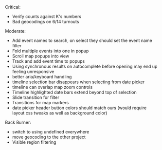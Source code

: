 Critical:
- Verify counts against K's numbers
- Bad geocodings on 6/14 turnouts

Moderate:

- Add event names to search, on select they should set the event name filter
- Fold multiple events into one in popup
- Scroll map popups into view
- Track and add event time to popups
- Using synchronous results on autocomplete before opening may end up feeling unresponsive
- better aria/keyboard handling
- timeline selection bar disappears when selecting from date picker
- timeline can overlap map zoom controls
- Timeline highlighted date bars extend beyond top of selection
- Slide transition for filter
- Transitions for map markers
- date picker header button colors should match ours (would require layout css tweaks as well as background color)

Back Burner:
- switch to using undefined everywhere
- move geocoding to the other project
- Visible region filtering
